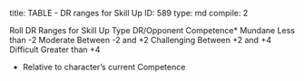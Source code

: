 title:          TABLE - DR ranges for Skill Up
ID:             589
type:           md
compile:        2



Roll DR Ranges for Skill Up
Type		DR/Opponent Competence*
Mundane		Less than -2
Moderate	Between -2 and +2
Challenging	Between +2 and +4
Difficult	Greater than +4
* Relative to character’s current Competence

